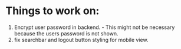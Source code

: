 # Things to work on:

1. Encrypt user password in backend. - This might not be necessary because the users password is not shown.
2. fix searchbar and logout button styling for mobile view.
